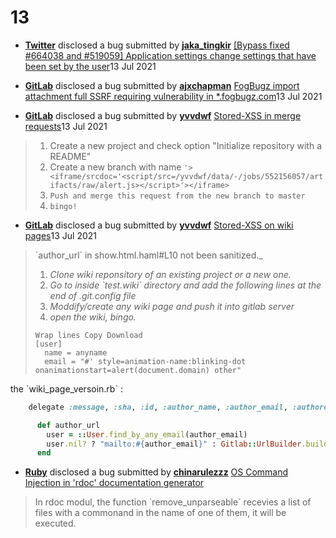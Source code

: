 # 13

* [**Twitter**](https://hackerone.com/twitter) disclosed a bug submitted by [**jaka\_tingkir**](https://hackerone.com/jaka_tingkir)  [\[Bypass fixed \#664038 and \#519059\] Application settings change settings that have been set by the user](https://hackerone.com/reports/712344)13 Jul 2021 

  


* [**GitLab**](https://hackerone.com/gitlab) disclosed a bug submitted by [**ajxchapman**](https://hackerone.com/ajxchapman)  [FogBugz import attachment full SSRF requiring vulnerability in \*.fogbugz.com](https://hackerone.com/reports/1092230)13 Jul 2021 

  




* [**GitLab**](https://hackerone.com/gitlab) disclosed a bug submitted by [**yvvdwf**](https://hackerone.com/yvvdwf)  [Stored-XSS in merge requests](https://hackerone.com/reports/977697)13 Jul 2021 

> 1. Create a new project and check option "Initialize repository with a README"
> 2. Create a new branch with name `'> <iframe/srcdoc='<script/src=/yvvdwf/data/-/jobs/552156057/artifacts/raw/alert.js></script>'></iframe>`
> 3. `Push and merge this request from the new branch to master`
> 4. `bingo!`





* [**GitLab**](https://hackerone.com/gitlab) disclosed a bug submitted by [**yvvdwf**](https://hackerone.com/yvvdwf)  [Stored-XSS on wiki pages](https://hackerone.com/reports/1087061)13 Jul 2021 

> \`author_url\` in  show.html.haml\#L10 not been sanitized._
>
> 1. _Clone wiki reponsitory of an existing project or a new one._
> 2. _Go to inside \`test.wiki\` directory and add the following lines at the end of .git.config file_
> 3. _Moddify/create any wiki page and push it into gitlab server_
> 4. _open the wiki, bingo._
>
> ```text
> Wrap lines Copy Download
> [user]
> 	name = anyname
> 	email = "#' style=animation-name:blinking-dot onanimationstart=alert(document.domain) other"
> ```

the \`wiki_page_versoin.rb\` :

```ruby
    delegate :message, :sha, :id, :author_name, :author_email, :authored_date, to: :commit

      def author_url
        user = ::User.find_by_any_email(author_email)
        user.nil? ? "mailto:#{author_email}" : Gitlab::UrlBuilder.build(user)
      end
```



* [**Ruby**](https://hackerone.com/ruby) disclosed a bug submitted by [**chinarulezzz**](https://hackerone.com/chinarulezzz)  [OS Command Injection in 'rdoc' documentation generator](https://hackerone.com/reports/1161691)

> In rdoc modul, the function \`remove\_unparseable\` recevies a list of files with a commonand in the name of one of them, it will be executed.



